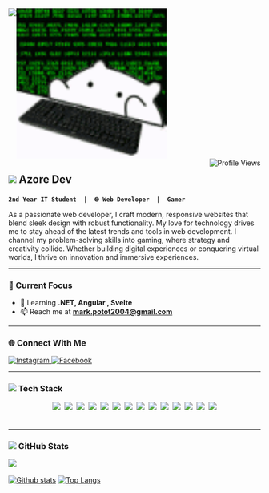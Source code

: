 <div align="left" style="display: flex; padding-right: 200px;">
  <img src="https://media4.giphy.com/media/v1.Y2lkPTc5MGI3NjExN280em9vcnRtdTBzbTU1YzcwMHQ0bzE2a3o4cTljbmd3cG84cnhvOSZlcD12MV9pbnRlcm5hbF9naWZfYnlfaWQmY3Q9Zw/kkwwub0ANo8wm2hXwE/giphy.gif" height="300"/>
  <img src="https://github.com/Mark20042/Mark20042/blob/main/hackir.gif?raw=true" height="300"/>
</div>
<img src="https://komarev.com/ghpvc/?username=Mark20042&label=Profile%20views&color=0e75b6&style=for-the-badge" alt="Profile Views" align="right" />


<!-- ABOUT ME SECTION WITH ANIMATION -->
## <img src="https://media.giphy.com/media/hvRJCLFzcasrR4ia7z/giphy.gif" width="25px"> Azore Dev
**`2nd Year IT Student  |  🌐 Web Developer  |  Gamer`**
<div align="left">
  <p>
As a passionate web developer, I craft modern, responsive websites that blend sleek design with robust functionality. My love for technology drives me to stay ahead of the latest trends and tools in web development. I channel my problem-solving skills into gaming, where strategy and creativity collide. Whether building digital experiences or conquering virtual worlds, I thrive on innovation and immersive experiences.
  </p>
  </div>

  
  ---

  
### 🎯 Current Focus

- 🌱 Learning **.NET, Angular , Svelte**  
- 📫 Reach me at **mark.potot2004@gmail.com**  




---
### 🌐 Connect With Me
<div align="left">
  <a href="https://www.instagram.com/azorezxc" target="_blank">
    <img src="https://img.shields.io/badge/Instagram-E4405F?logo=instagram&logoColor=white&style=for-the-badge" height="30" alt="Instagram">
  </a>
  <a href="https://www.facebook.com/makoyjoseph.minor" target="_blank">
    <img src="https://img.shields.io/badge/Facebook-1877F2?logo=facebook&logoColor=white&style=for-the-badge" height="30" alt="Facebook">
  </a>
</div>

---

### <img src="https://media2.giphy.com/media/QssGEmpkyEOhBCb7e1/giphy.gif?cid=ecf05e47a0n3gi1bfqntqmob8g9aid1oyj2wr3ds3mg700bl&rid=giphy.gif" width="25px">  Tech Stack
<div align="center" style="display: flex; flex-wrap: wrap; gap: 8px; justify-content: center;">


<img src="https://img.shields.io/badge/HTML5-E34F26?style=flat-square&logo=html5&logoColor=white" height="40">
<img src="https://img.shields.io/badge/CSS3-1572B6?style=flat-square&logo=css3&logoColor=white" height="40">
<img src="https://img.shields.io/badge/Tailwind_CSS-38B2AC?style=flat-square&logo=tailwind-css&logoColor=white" height="40">
<img src="https://img.shields.io/badge/C%23-239120?style=flat-square&logo=c-sharp&logoColor=white" height="40">
<img src="https://img.shields.io/badge/Java-ED8B00?style=flat-square&logo=openjdk&logoColor=white" height="40">
<img src="https://img.shields.io/badge/JavaScript-F7DF1E?style=flat-square&logo=javascript&logoColor=black" height="40">
<img src="https://img.shields.io/badge/Angular-DD0031?style=flat-square&logo=angular&logoColor=white" height="40">
<img src="https://img.shields.io/badge/Svelte-FF3E00?style=flat-square&logo=svelte&logoColor=white" height="40">
<img src="https://img.shields.io/badge/React-61DAFB?style=flat-square&logo=react&logoColor=black" height="40">
<img src="https://img.shields.io/badge/.NET-512BD4?style=flat-square&logo=dotnet&logoColor=white" height="40">
<img src="https://img.shields.io/badge/MySQL-4479A1?style=flat-square&logo=mysql&logoColor=white" height="40">
<img src="https://img.shields.io/badge/Microsoft_SQL_Server-CC2927?style=flat-square&logo=microsoft-sql-server&logoColor=white" height="40">
<img src="https://img.shields.io/badge/Git-F05032?style=flat-square&logo=git&logoColor=white" height="40">
<img src="https://img.shields.io/badge/Figma-F24E1E?style=flat-square&logo=figma&logoColor=white" height="40">

</div>
 
---


<!-- GITHUB STATS WITH ANIMATIONS -->
### <img src="https://media.giphy.com/media/iY8CRBdQXODJSCERIr/giphy.gif" width="25px"> GitHub Stats
![](https://github-profile-trophy.vercel.app/?username=Mark20042&theme=radical&no-frame=true&no-bg=false&margin-w=4)

  <a href="#">![Github stats](https://github-readme-stats.vercel.app/api?username=Mark20042&theme=blueberry&count_private=true&hide_border=true&line_height=20)</a>
  <a href="#">![Top Langs](https://github-readme-stats.vercel.app/api/top-langs/?username=Mark20042&layout=compact&theme=blueberry&count_private=true&hide_border=true)</a>

